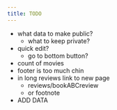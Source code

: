 ```yaml
---
title: TODO
---
```


- what data to make public?
  - what to keep private?
- quick edit?
  - go to bottom button?
- count of movies
- footer is too much chin
- in long reviews link to new page
  - reviews/bookABCreview
  - or footnote
- ADD DATA